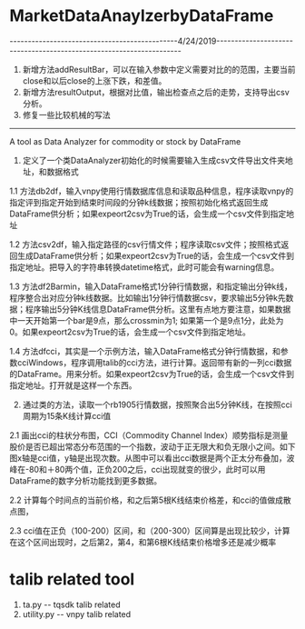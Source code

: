 # MarketDataAnaylzerbyDataFrame
----------------------------------------------4/24/2019--------------------------------------------------------------------
1. 新增方法addResultBar，可以在输入参数中定义需要对比的的范围，主要当前close和以后close的上涨下跌，和差值。
2. 新增方法resultOutput，根据对比值，输出检查点之后的走势，支持导出csv分析。
3. 修复一些比较机械的写法

----------------------------------------------------------------------------------------------------------------------------------------
A tool as Data Analyzer for commodity or stock by DataFrame 

1. 定义了一个类DataAnalyzer初始化的时候需要输入生成csv文件导出文件夹地址，和数据格式

1.1 方法db2df，输入vnpy使用行情数据库信息和读取品种信息，程序读取vnpy的指定评到指定开始到结束时间段的分钟k线数据；按照初始化格式返回生成DataFrame供分析；如果expeort2csv为True的话，会生成一个csv文件到指定地址

1.2 方法csv2df，输入指定路径的csv行情文件；程序读取csv文件；按照格式返回生成DataFrame供分析；如果expeort2csv为True的话，会生成一个csv文件到指定地址。把导入的字符串转换datetime格式，此时可能会有warning信息。

1.3 方法df2Barmin，输入DataFrame格式1分钟行情数据，和指定输出分钟k线，程序整合出对应分钟k线数据。比如输出1分钟行情数据csv，要求输出5分钟k先数据；程序输出5分钟K线信息DataFrame供分析。这里有点地方要注意，如果数据中一天开始第一个bar是9点，那么crossmin为1; 如果第一个是9点1分，此处为0。如果expeort2csv为True的话，会生成一个csv文件到指定地址。

1.4 方法dfcci，其实是一个示例方法，输入DataFrame格式分钟行情数据，和参数cciWindows，程序调用talib的cci方法，进行计算。返回带有新的一列cci数据的DataFrame。用来分析。如果expeort2csv为True的话，会生成一个csv文件到指定地址。打开就是这样一个东西。

2. 通过类的方法，读取一个rb1905行情数据，按照聚合出5分钟K线，在按照cci周期为15条K线计算cci值

2.1 画出cci的柱状分布图，CCI（Commodity Channel lndex）顺势指标是测量股价是否已超出常态分布范围的一个指数，波动于正无限大和负无限小之间。如下图x轴是cci值，y轴是出现次数。从图中可以看出cci数据是两个正太分布叠加，波峰在-80和＋80两个值，正负200之后，cci出现就变的很少，此时可以用DataFrame的数字分析功能找到更多数据。

2.2 计算每个时间点的当前价格，和之后第5根K线结束价格差，和cci的值做成散点图，

2.3 cci值在正负（100-200）区间，和（200-300）区间算是出现比较少，计算在这个区间出现时，之后第2，第4，和第6根K线结束价格增多还是减少概率

# talib related tool
1. ta.py
-- tqsdk talib related
2. utility.py 
-- vnpy talib related

# 
